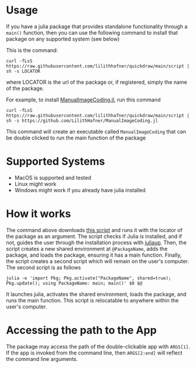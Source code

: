 # Usage

If you have a julia package that provides standalone functionality through a `main()`
function, then you can use the following command to install that package on any supported
system (see below)

This is the command:
```
curl -fLsS https://raw.githubusercontent.com/lilithhafner/quickdraw/main/script | sh -s LOCATOR
```
where LOCATOR is the url of the package or, if registered, simply the name of the package.

For example, to install [ManualImageCoding.jl](https://github.com/LilithHafner/ManualImageCoding.jl), run this command
```
curl -fLsS https://raw.githubusercontent.com/lilithhafner/quickdraw/main/script | sh -s https://github.com/LilithHafner/ManualImageCoding.jl
```
This command will create an executable called `ManualImageCoding` that can be double 
clicked to run the main function of the package

# Supported Systems

- MacOS is supported and tested
- Linux might work
- Windows might work if you already have julia installed

# How it works

The command above downloads [this script](script) and runs it with the locator of the
package as an argument. The script checks if Julia is installed, and if not, guides the user
through the installation process with [juliaup](https://github.com/JuliaLang/juliaup).
Then, the script creates a new shared environment at `@PackageName`, adds the package, and
loads the package, ensuring it has a main function. Finally, the script creates a second
script which will remain on the user's computer. The second script is as follows
```
julia -e 'import Pkg; Pkg.activate("PackageName", shared=true); Pkg.update(); using PackageName: main; main()' $0 $@
```
It launches julia, activates the shared environment, loads the package, and runs the main
function. This script is relocatable to anywhere within the user's computer.

# Accessing the path to the App

The package may access the path of the double-clickable app with `ARGS[1]`. If the app is
invoked from the command line, then `ARGS[2:end]` will reflect the command line arguments.
